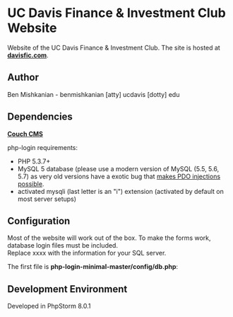 # UC Davis Finance & Investment Club Website

Website of the UC Davis Finance & Investment Club. The site is hosted at **[davisfic.com](http://www.davisfic.com/)**.

## Author

Ben Mishkanian - benmishkanian \[atty\] ucdavis \[dotty\] edu

## Dependencies

**[Couch CMS](http://www.couchcms.com/)**

php-login requirements:  
- PHP 5.3.7+  
- MySQL 5 database (please use a modern version of MySQL (5.5, 5.6, 5.7) as very old versions have a exotic bug that
[makes PDO injections possible](http://stackoverflow.com/q/134099/1114320).  
- activated mysqli (last letter is an "i") extension (activated by default on most server setups)

## Configuration

Most of the website will work out of the box. To make the forms work, database login files must be included.  
Replace xxxx with the information for your SQL server.  

The first file is **php-login-minimal-master/config/db.php**:  
<?php  
define("DB_HOST", xxxx);  
define("DB_NAME", xxxx);  
define("DB_USER", xxxx);  
define("DB_PASS", xxxx);  

The second file is **config.php**  
<?php  
$dbhost = xxxx;  
$dbuser = xxxx;  
$dbpass = xxxx;  
$dbname = xxxx;  
?>  

## Development Environment

Developed in PhpStorm 8.0.1